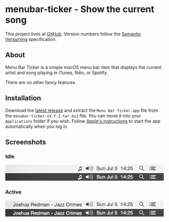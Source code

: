 # menubar-ticker - Show the current song

This project lives at [GitHub](http://github.com/serban/menubar-ticker). Version
numbers follow the [Semantic Versioning](http://semver.org) specification.


## About

Menu Bar Ticker is a simple macOS menu bar item that displays the current
artist and song playing in iTunes, Rdio, or Spotify.

There are no other fancy features.


## Installation

Download the
[latest release](http://github.com/serban/menubar-ticker/releases/latest) and
extract the `Menu Bar Ticker.app` file from the `menubar-ticker-vX.Y.Z.tar.bz2`
file. You can move it into your `Applications` folder if you wish. Follow
[Apple's instructions](https://support.apple.com/kb/ph25590) to start the app
automatically when you log in.


## Screenshots

### Idle
![Light - Idle](/screenshots/light-idle.png?raw=true)
![Dark - Idle](/screenshots/dark-idle.png?raw=true)

### Active
![Light - Active](/screenshots/light-active.png?raw=true)
![Dark - Active](/screenshots/dark-active.png?raw=true)
